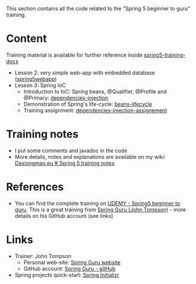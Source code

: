 This section contains all the code related to the "Spring 5 beginner to guru" training. 


# Content
Training material is available for further reference inside [spring5-training-docs](spring5-training-docs)


* Lesson 2: very simple web-app with embedded database ([spring5webapp](spring5webapp))
* Lesson 3: Spring IoC 
  * Introduction to IoC: Spring beans, @Qualifier, @Profile and @Primary: [dependencies-injection](dependencies-injection)
  * Demonstration of Spring's life-cycle: [beans-lifecycle](beans-lifecycle)
  * Training assignment: [dependencies-injection-assignement](dependencies-injection-assignement)


# Training notes
* I put some comments and javadoc in the code
* More details, notes and explanations are available on my wiki: [Daxiongmao.eu # Spring 5 training notes](http://www.daxiongmao.eu/wiki/index.php?title=Spring_5_training_(Spring_guru)_-_personal_notes#springMVC)


# References
* You can find the complete training on [UDEMY - Spring5 beginner to guru](https://www.udemy.com/spring-framework-5-beginner-to-guru/). This is a great training from [Spring Guru (John Tompson)](https://springframework.guru/) - more details on his GitHub account (see links)


# Links
* Trainer: John Tompson
  * Personal web-site: [Spring Guru website](https://springframework.guru/)
  * GitHub account: [Spring Guru - gitHub](https://github.com/springframeworkguru)
* Spring projects quick-start: [Spring Initializr](http://start.spring.io/)